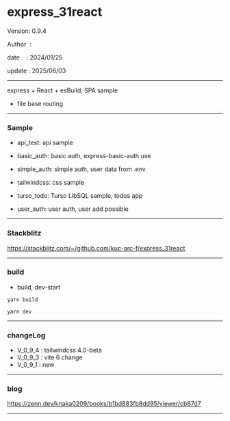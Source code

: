 ﻿# express_31react

 Version: 0.9.4

 Author  :

 date    : 2024/01/25

 update : 2025/06/03

***

express + React + esBuild, SPA sample

* file base routing

***
### Sample

* api_test: api sample

* basic_auth: basic auth,  express-basic-auth use

* simple_auth: simple auth, user data from .env 

* tailwindcss: css sample

* turso_todo: Turso LibSQL sample, todos app

* user_auth: user auth, user add possible

***
### Stackblitz

https://stackblitz.com/~/github.com/kuc-arc-f/express_31react


***
### build

* build, dev-start

```
yarn build

yarn dev
```

***
### changeLog

* V_0_9_4 : tailwindcss 4.0-beta
* V_0_9_3 : vite 6 change
* V_0_9_1 : new

***
### blog

https://zenn.dev/knaka0209/books/b1bd883fb8dd95/viewer/cb87d7

***

